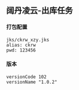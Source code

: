 ## 阔丹凌云-出库任务

#### 打包配置
```
jks/ckrw_xzy.jks
alias: ckrw
pwd: 123456
```

#### 版本
```
versionCode 102
versionName "1.0.2"
```
